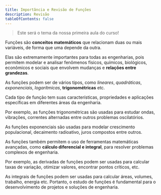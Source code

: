 ```yaml
---
title: Importância e Revisão de Funções
description: Revisão
tableOfContents: false
---
```



> Este será o tema da nossa primeira aula do curso!

Funções são **conceitos matemáticos** que relacionam duas ou mais variáveis, de forma que uma depende da outra.

Elas são extremamente importantes para todas as engenharias, pois permitem modelar e analisar fenômenos físicos, químicos, biológicos, econômicos e sociais que envolvem mudanças e __relações entre grandezas__.

As funções podem ser de vários tipos, como _lineares_, _quadráticas_, _exponenciais_, _logarítmicas_, __trigonométricas__ etc.

Cada tipo de função tem suas características, propriedades e aplicações específicas em diferentes áreas da engenharia.

Por exemplo, as funções trigonométricas são usadas para estudar ondas, vibrações, correntes alternadas entre outros problemas oscilatórios.

As funções exponenciais são usadas para modelar crescimento populacional, decaimento radioativo, juros compostos entre outros.

As funções também permitem o uso de ferramentas matemáticas avançadas, como **cálculo diferencial e integral**, para resolver problemas complexos de engenharia.

Por exemplo, as derivadas de funções podem ser usadas para calcular taxas de variação, otimizar valores, encontrar pontos críticos, etc.

As integrais de funções podem ser usadas para calcular áreas, volumes, trabalho, energia etc. Portanto, o estudo de funções é fundamental para o desenvolvimento de projetos e soluções de engenharia.


